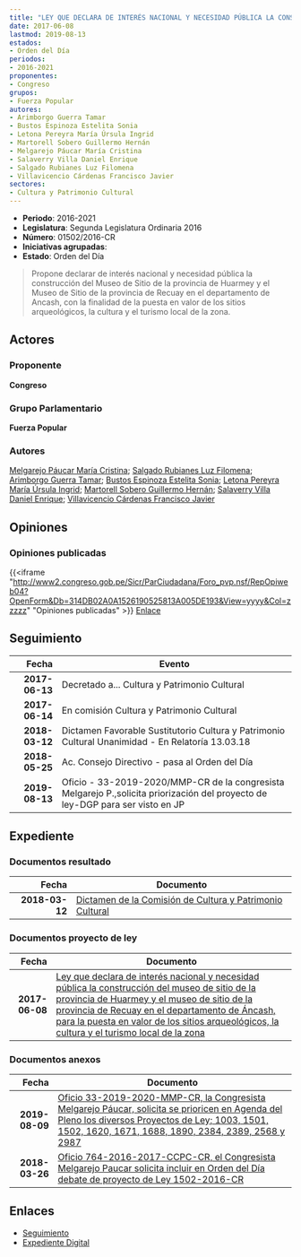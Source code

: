 ```yaml
---
title: "LEY QUE DECLARA DE INTERÉS NACIONAL Y NECESIDAD PÚBLICA LA CONSTRUCCIÓN DEL MUSEO DE SITIO DE LA PROVINCIA DE HUARMEY Y EL MUSEO DE SITIO DE LA PROVINCIA DE RECUAY EN EL DEPARTAMENTO DE ANCASH PARA LA PUESTA EN VALOR DE LOS SITIOS ARQUEOLÓGICOS, LA CULTURA Y EL TURISMO LOCAL DE LA ZONA"
date: 2017-06-08
lastmod: 2019-08-13
estados:
- Orden del Día
periodos:
- 2016-2021
proponentes:
- Congreso
grupos:
- Fuerza Popular
autores:
- Arimborgo Guerra Tamar
- Bustos Espinoza Estelita Sonia
- Letona Pereyra María Úrsula Ingrid
- Martorell Sobero Guillermo Hernán
- Melgarejo Páucar María Cristina
- Salaverry Villa Daniel Enrique
- Salgado Rubianes Luz Filomena
- Villavicencio Cárdenas Francisco Javier
sectores:
- Cultura y Patrimonio Cultural
---
```

- **Periodo**: 2016-2021
- **Legislatura**: Segunda Legislatura Ordinaria 2016
- **Número**: 01502/2016-CR
- **Iniciativas agrupadas**: 
- **Estado**: Orden del Día

> Propone declarar de interés nacional y necesidad pública la construcción del Museo de Sitio de la provincia de Huarmey y el Museo de Sitio de la provincia de Recuay en el departamento de Ancash, con la finalidad de la puesta en valor de los sitios arqueológicos, la cultura y el turismo local de la zona.


## Actores

### Proponente

**Congreso**

### Grupo Parlamentario

**Fuerza Popular**

### Autores

[Melgarejo Páucar María Cristina](mailto:mailto:mmelgarejo@congreso.gob.pe); [Salgado Rubianes Luz Filomena](mailto:mailto:lsalgado@congreso.gob.pe); [Arimborgo Guerra Tamar](mailto:mailto:tarimborgo@congreso.gob.pe); [Bustos Espinoza Estelita Sonia](mailto:mailto:ebustos@congreso.gob.pe); [Letona Pereyra María Úrsula Ingrid](mailto:mailto:mletona@congreso.gob.pe); [Martorell Sobero Guillermo Hernán](mailto:mailto:gmartorell@congreso.gob.pe); [Salaverry Villa Daniel Enrique](mailto:mailto:dsalaverry@congreso.gob.pe); [Villavicencio Cárdenas Francisco Javier](mailto:mailto:fvillavicencio@congreso.gob.pe)

## Opiniones

### Opiniones publicadas

{{<iframe "http://www2.congreso.gob.pe/Sicr/ParCiudadana/Foro_pvp.nsf/RepOpiweb04?OpenForm&Db=314DB02A0A1526190525813A005DE193&View=yyyy&Col=zzzzz" "Opiniones publicadas" >}}
[Enlace](http://www2.congreso.gob.pe/Sicr/ParCiudadana/Foro_pvp.nsf/RepOpiweb04?OpenForm&Db=314DB02A0A1526190525813A005DE193&View=yyyy&Col=zzzzz)


## Seguimiento

| Fecha | Evento |
|------:|--------|
| **2017-06-13** | Decretado a... Cultura y Patrimonio Cultural |
| **2017-06-14** | En comisión Cultura y Patrimonio Cultural |
| **2018-03-12** | Dictamen Favorable Sustitutorio Cultura y Patrimonio Cultural Unanimidad - En Relatoría 13.03.18 |
| **2018-05-25** | Ac. Consejo Directivo - pasa al Orden del Día |
| **2019-08-13** | Oficio - 33-2019-2020/MMP-CR de la congresista Melgarejo P.,solicita priorización del proyecto de ley-DGP para ser visto en JP |

## Expediente

### Documentos resultado

| Fecha | Documento |
|------:|-----------|
| **2018-03-12** | [Dictamen de la Comisión de Cultura y Patrimonio Cultural](http://www.leyes.congreso.gob.pe/Documentos/2016_2021/Dictamenes/Proyectos_de_Ley/01502DC05MAY20180312.pdf) |

### Documentos proyecto de ley

| Fecha | Documento |
|------:|-----------|
| **2017-06-08** | [Ley que declara de interés nacional y necesidad pública la construcción del museo de sitio de la provincia de Huarmey y el museo de sitio de la provincia de Recuay en el departamento de Áncash, para la puesta en valor de los sitios arqueológicos, la cultura y el turismo local de la zona](http://www.leyes.congreso.gob.pe/Documentos/2016_2021/Proyectos_de_Ley_y_de_Resoluciones_Legislativas/PL0150220170608.pdf) |

### Documentos anexos

| Fecha | Documento |
|------:|-----------|
| **2019-08-09** | [Oficio 33-2019-2020-MMP-CR, la Congresista Melgarejo Páucar, solicita se prioricen en Agenda del Pleno los diversos Proyectos de Ley; 1003, 1501, 1502, 1620, 1671, 1688, 1890, 2384, 2389, 2568 y 2987](http://www.leyes.congreso.gob.pe/Documentos/2016_2021/Oficios/Congresistas/OFICIO-33-2019-2020-MMP-CR.pdf) |
| **2018-03-26** | [Oficio 764-2016-2017-CCPC-CR, el Congresista Melgarejo Paucar solicita incluir en Orden del Día debate de proyecto de Ley 1502-2016-CR](http://www.leyes.congreso.gob.pe/Documentos/2016_2021/Oficios/Congresistas/OFICIO-764-2017-2018-MMP-CR..pdf) |

## Enlaces

- [Seguimiento](http://www2.congreso.gob.pe/Sicr/TraDocEstProc/CLProLey2016.nsf/f7fff46988ca05b1052578e100829cc7/c28f6d79a1ff787d0525813a00687eb2?OpenDocument)
- [Expediente Digital](http://www2.congreso.gob.pe/Sicr/TraDocEstProc/Expvirt_2011.nsf/visbusqptramdoc1621/01502?opendocument)

